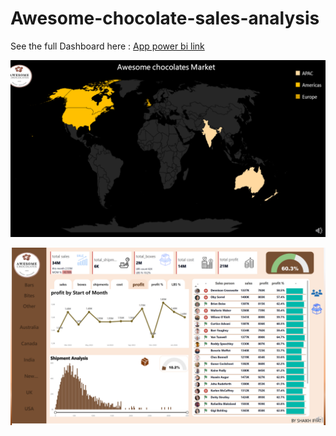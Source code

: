 # Awesome-chocolate-sales-analysis
See the full Dashboard here : [App power bi link](https://app.powerbi.com/view?r=eyJrIjoiN2Q4NWMxMGItNmQxMy00NmZhLWI2YTgtMjhlZGFjYWE3YWU1IiwidCI6ImM2ZTU0OWIzLTVmNDUtNDAzMi1hYWU5LWQ0MjQ0ZGM1YjJjNCJ9)

![portfolio home](Market.PNG)

![Portfolio Dashbord](Dashboard.PNG)

